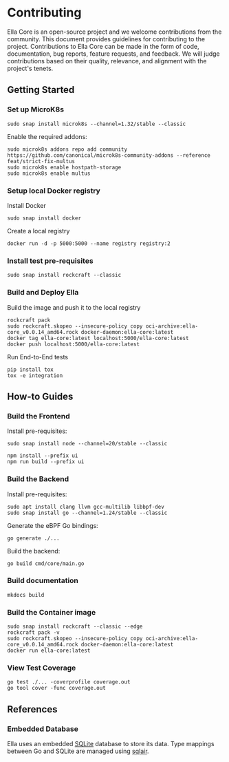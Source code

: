 # Contributing

Ella Core is an open-source project and we welcome contributions from the community. This document provides guidelines for contributing to the project. Contributions to Ella Core can be made in the form of code, documentation, bug reports, feature requests, and feedback. We will judge contributions based on their quality, relevance, and alignment with the project's tenets.

## Getting Started

### Set up MicroK8s

```shell
sudo snap install microk8s --channel=1.32/stable --classic
```

Enable the required addons:
```shell
sudo microk8s addons repo add community https://github.com/canonical/microk8s-community-addons --reference feat/strict-fix-multus
sudo microk8s enable hostpath-storage
sudo microk8s enable multus
```

### Setup local Docker registry

Install Docker

```shell
sudo snap install docker
```

Create a local registry

```shell
docker run -d -p 5000:5000 --name registry registry:2
```

### Install test pre-requisites

```shell
sudo snap install rockcraft --classic
```

### Build and Deploy Ella

Build the image and push it to the local registry

```shell
rockcraft pack
sudo rockcraft.skopeo --insecure-policy copy oci-archive:ella-core_v0.0.14_amd64.rock docker-daemon:ella-core:latest
docker tag ella-core:latest localhost:5000/ella-core:latest
docker push localhost:5000/ella-core:latest
```

Run End-to-End tests

```shell
pip install tox
tox -e integration
```

## How-to Guides

### Build the Frontend

Install pre-requisites:

```shell
sudo snap install node --channel=20/stable --classic
```

```shell
npm install --prefix ui
npm run build --prefix ui
```

### Build the Backend

Install pre-requisites:

```shell
sudo apt install clang llvm gcc-multilib libbpf-dev
sudo snap install go --channel=1.24/stable --classic
```

Generate the eBPF Go bindings:

```shell
go generate ./...
```

Build the backend:

```shell
go build cmd/core/main.go
```

### Build documentation

```shell
mkdocs build
```

### Build the Container image

```shell
sudo snap install rockcraft --classic --edge
rockcraft pack -v
sudo rockcraft.skopeo --insecure-policy copy oci-archive:ella-core_v0.0.14_amd64.rock docker-daemon:ella-core:latest
docker run ella-core:latest
```

### View Test Coverage

```shell
go test ./... -coverprofile coverage.out
go tool cover -func coverage.out
```

## References

### Embedded Database

Ella uses an embedded [SQLite](https://www.sqlite.org/) database to store its data. Type mappings between Go and SQLite are managed using [sqlair](https://github.com/canonical/sqlair).

